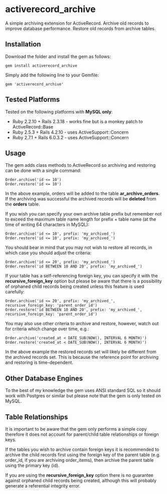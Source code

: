 # activerecord_archive
A simple archiving extension for ActiveRecord. Archive old records to improve database performance. Restore old records from archive tables.

## Installation
Download the folder and install the gem as follows:
```
gem install activerecord_archive
```
Simply add the following line to your Gemfile:
```
gem 'activerecord_archive'
```
## Tested Platforms
Tested on the following platforms with **MySQL only**:
* Ruby 2.2.10 + Rails 2.3.18 - works fine but is a monkey patch to ActiveRecord::Base
* Ruby 2.5.3 + Rails 4.2.10 - uses ActiveSupport::Concern
* Ruby 2.7.1 + Rails 6.0.3.2 - uses ActiveSupport::Concern
## Usage
The gem adds class methods to ActiveRecord so archiving and restoring can be done with a single command:
```
Order.archive('id <= 10')
Order.restore('id <= 10')
```
In the above example, orders will be added to the table **ar_archive_orders**. If the archiving was successful the archived records will be **deleted** from the **orders** table.

If you wish you can specify your own archive table prefix but remember not to exceed the maximum table name length for prefix + table name (at the time of writing 64 characters in MySQL):
```
Order.archive('id <= 10', prefix: 'my_archived_')
Order.restore('id <= 10', prefix: 'my_archived_')
```
You should bear in mind that you may not wish to restore all records, in which case you should adjust the criteria:
```
Order.archive('id <= 20', prefix: 'my_archived_')
Order.restore('id BETWEEN 10 AND 20', prefix: 'my_archived_')
```
If your table has a self-referencing foreign key, you can specify it with the **recursive_foreign_key** option but please be aware that there is a possibility of orphaned child records being created unless this feature is used carefully:
```
Order.archive('id <= 20', prefix: 'my_archived_', recursive_foreign_key: 'parent_order_id')
Order.restore('id BETWEEN 10 AND 20', prefix: 'my_archived_', recursive_foreign_key: 'parent_order_id')
```
You may also use other criteria to archive and restore, however, watch out for criteria which change over time, e.g.:
```
Order.archive('created_at < DATE_SUB(NOW(), INTERVAL 6 MONTH)')
Order.restore('created_at < DATE_SUB(NOW(), INTERVAL 6 MONTH)')
```
In the above example the restored records set will likely be different from the archived records set. This is because the reference point for archiving and restoring is time-dependent. 
## Other Database Engines
To the best of my knowledge the gem uses ANSI standard SQL so it should work with Postgres or similar but please note that the gem is only tested on MySQL.
## Table Relationships
It is important to be aware that the gem only performs a simple copy therefore it does not account for parent/child table relationships or foreign keys.

If the tables you wish to archive contain foreign keys it is recommended to archive the child records first using the foreign key of the parent table (e.g. order_id, if you are archiving order\_items), then archive the parent table using the primary key (id).

If you are using the **recursive_foreign_key** option there is no guarantee against orphaned child records being created, although this will probably generate a referential integrity error.
